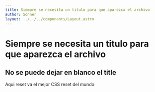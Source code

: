 ```yaml
---
title: Siempre se necesita un titulo para que aparezca el archivo
author: Sonner
layout: ../../../components/Layout.astro
---
```


# Siempre se necesita un titulo para que aparezca el archivo

## No se puede dejar en blanco el title

Aqui reset va el mejor CSS reset del mundo
